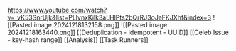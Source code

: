 https://www.youtube.com/watch?v=_vK53SnrUjk&list=PLlvnxKilk3aLHlPts2bQrRJ3oJaFKJXhf&index=3
![[Pasted image 20241218132158.png]]
![[Pasted image 20241218163440.png]]
[[Deduplication - Idempotent - UUID]]
[[Celeb Issue - key-hash range]]
[[Analysis]]
[[Task Runners]]